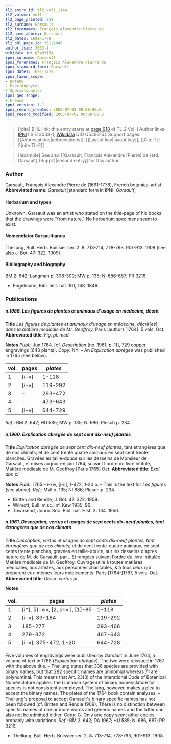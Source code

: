 ```yaml
---
tl2_entry_id: tl2_vol1_1144
tl2_volume: vol1
tl2_page_printed: 918
tl2_surname: Garsault
tl2_forenames: François Alexandre Pierre de
tl2_name_abbrev: Garsault
tl2_dates: 1691-1778
tl2_bhl_page_id: 33121049
author_lsid: 3033-1
wikidata_id: Q5493154
ipni_surname: Garsault
ipni_forenames: François Alexandre Pierre de
ipni_standard_form: Garsault
ipni_dates: 1691-1778
ipni_taxon_scope: 
- Botany
- Pteridophytes
- Spermatophytes
ipni_geo_scope: 
- France
ipni_version: 1.1
ipni_record_created: 2003-07-02 00:00:00.0
ipni_record_modified: 2003-07-02 00:00:00.0
---
```


> [!cite] BHL link: this entry starts at [page 918](https://www.biodiversitylibrary.org/page/33121049) of TL-2 Vol. I
> Author links: [IPNI](https://www.ipni.org/a/3033-1) LSID 3033-1, [Wikidata](https://www.wikidata.org/wiki/Q5493154) QID Q5493154
> Support pages: [[Abbreviations|abbreviations]], [[Layout key|layout key]], [[Cite TL-2|cite TL-2]]

> [!example] See also [[Garsault, François Alexandre (Pierre) de {std. Garsault} (Suppl.)|second entry]] for this author

### Author

Garsault, François Alexandre Pierre de (1691-1778), French botanical artist. 
**Abbreviated name**: *Garsault* \[standard form in IPNI: *Garsault*\]

#### Herbarium and types

Unknown. Garsault was an artist who stated on the title-page of his books that the drawings were "from nature." No herbarium specimens seem to exist.

#### Nomenclator Garsaultianus

Thellung, Bull. Herb. Boissier ser. 2. 8: 713-714, 778-793, 901-913. 1908 (see also J. Bot. 47: 322. 1909).

#### Bibliography and biography

BM 2: 642; Langman p. 308-309; MW p. 135; NI 686-687; PR 3216.
- Engelmann, Bibl. hist. nat. 161, 168. 1846.

### Publications

##### n.1959. Les figures de plantes et animaux d'usage en médecine, décrit

**Title**
*Les figures de plantes et animaux d'usage en médecine, décrit*\[*es*\] *dans la matière médicale de Mr. Geoffroy.* Paris (author) \[1764\]. 5 vols. Oct.
**Abbreviated title**: *Fig. pl. med.*

**Notes**
*Publ*.: Jun 1764. \[cf. *Description* (no. 1961, p. 1)\], 729 copper engravings (643 plants). *Copy*: NY. – An *Explication abrégée* was published in 1765 (see below).

|vol.	|pages	|*plates*	|
|---	|---	|---	|
|1	|\[i-v\]	|1-118	|
|2	|\[i-v\]	|119-292	|
|3	|–	|293-472|
|4	|–	|473-643|
|5	|\[i-v\]	|644-729|

*Ref*.: BM 2: 642; HU 585; MW p. 135; NI 686; Plesch p. 234.

##### n.1960. Explication abrégée de sept cent dix-neuf plantes

**Title**
*Explication abrégée de sept cent dix-neuf plantes*, tant étrangères que de nos climats; et de cent trente quatre animaux en sept cent trente planches. Gravées en taille-douce sur les desseins de Monsieur de Garsault, et mises au jour en juin 1764, suivant l'ordre du livre intitulé, Matière médicale de M. Geoffroy \[Paris 1765\] Oct.
**Abbreviated title**: *Expl. abr. pl.*

**Notes**
*Publ*.: 1765 – i-xiv, \[i-ii\], 1-472, 1-20 p. – This is the text for *Les figures* (see above).
*Ref*.: MW p. 135; NI 686; Plesch p. 234.
- Britten and Rendle, J. Bot. 47: 322. 1909.
- Wilmott, Bull. misc. Inf. Kew 1935: 90.
- Townsend, Journ. Soc. Bibl. nat. Hist. 3: 134. 1956.

##### n.1961. Description, vertus et usages de sept cents dix-neuf plantes, tant étrangères que de nos climats

**Title**
*Description, vertus et usages de sept cents dix-neuf plantes, tant étrangères que de nos climats*; et de cent trente-quatre animaux, en sept cents trente planches, gravées en taille-douce, sur les desseins d'après nature de M. de Garsault, par... Et rangées suivant l'ordre du livre intitulée Matière médicale de M. Geoffroy. Ouvrage utile à toutes matières médicales, aux artistes, aux personnes charitables, & à tous ceux qui préparent eux-mèmes leurs médicaments. Paris \[1764-\]1767, 5 vols. Oct.
**Abbreviated title**: *Descr. vertus pl.*

**Notes**

|vol.	|pages	|*plates*	|
|---	|---	|---	|
|1	|\[i\*\], \[i\]-xiv, \[2, priv.\], \[1\]-85	|1-118	|
|2	|\[i-v\], 89-184	|119-292	|
|3	|185-277	|293-466|
|4	|279-372	|467-643|
|5	|\[i-v\], 375-472, 1-20	|644-728|

Five volumes of engravings were published by Garsault in June 1764, a volume of text in 1765 (*Explication abrégée*). The two were reissued in 1767 with the above title. – Thellung states that 336 species are provided with binary names, but that 282 specific names are uninomial whereas 71 are polynominal. This means that Art. 23(3) of the Interational Code of Botanical Nomenclature applies: the Linnaean system of binary nomenclature for species is not consistently employed. Thellung, however, makes a plea to accept the binary names. The plates of the 1764 book contain analyses. – Thellung's proposal to accept Garsault's binary specific names has not been followed (cf. Britten and Rendle 1909). There is no distinction between specific names of one or more words and generic names and the latter can also not be admitted either. *Copy*: G. Only one copy seen; other copies probably with variations.
*Ref*.: BM 2: 642; DA 1967; HU 585; NI 686, 687; PR 3216.
- Thellung, Bull. Herb. Boissier ser. 2. 8: 713-714, 778-793, 901-913. 1908.

